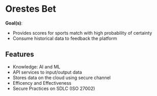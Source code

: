 # Orestes Bet
**Goal(s)**:
- Provides scores for sports match with high probability of certainty
- Consume historical data to feedback the platform

## Features
- Knowledge: AI and ML
- API services to input/output data
- Stores data on the cloud using secure channel 
- Efficency and Effectiveness
- Secure Practices on SDLC (ISO 27002)
